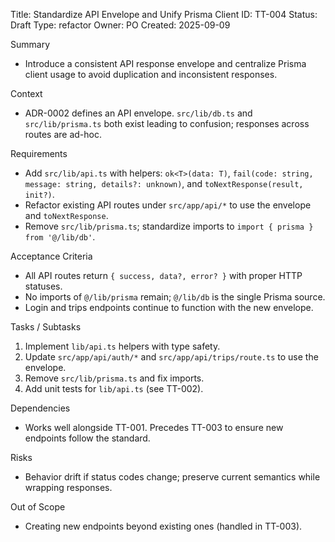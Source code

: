 Title: Standardize API Envelope and Unify Prisma Client
ID: TT-004
Status: Draft
Type: refactor
Owner: PO
Created: 2025-09-09

Summary
- Introduce a consistent API response envelope and centralize Prisma client usage to avoid duplication and inconsistent responses.

Context
- ADR-0002 defines an API envelope. `src/lib/db.ts` and `src/lib/prisma.ts` both exist leading to confusion; responses across routes are ad-hoc.

Requirements
- Add `src/lib/api.ts` with helpers: `ok<T>(data: T)`, `fail(code: string, message: string, details?: unknown)`, and `toNextResponse(result, init?)`.
- Refactor existing API routes under `src/app/api/*` to use the envelope and `toNextResponse`.
- Remove `src/lib/prisma.ts`; standardize imports to `import { prisma } from '@/lib/db'`.

Acceptance Criteria
- All API routes return `{ success, data?, error? }` with proper HTTP statuses.
- No imports of `@/lib/prisma` remain; `@/lib/db` is the single Prisma source.
- Login and trips endpoints continue to function with the new envelope.

Tasks / Subtasks
1) Implement `lib/api.ts` helpers with type safety.
2) Update `src/app/api/auth/*` and `src/app/api/trips/route.ts` to use the envelope.
3) Remove `src/lib/prisma.ts` and fix imports.
4) Add unit tests for `lib/api.ts` (see TT-002).

Dependencies
- Works well alongside TT-001. Precedes TT-003 to ensure new endpoints follow the standard.

Risks
- Behavior drift if status codes change; preserve current semantics while wrapping responses.

Out of Scope
- Creating new endpoints beyond existing ones (handled in TT-003).

